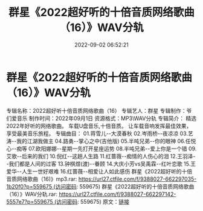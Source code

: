 ﻿---
title: 群星《2022超好听的十倍音质网络歌曲（16）》WAV分轨
date: 2022-09-02 06:52:21
categories: WAV车载音乐、镜像
tags: 华语中文
---
# 群星《2022超好听的十倍音质网络歌曲（16）》WAV分轨

专辑名称：2022超好听十倍音质网络歌曲（16）
专辑艺人：群星
专辑制作：爷们爱音乐
制作时间：2022年09月1日
资源格式：MP3\WAV分轨
专辑简介：
精选2022年好听的网络歌曲。
车载U盘音乐,十倍音质。
让车载音响发挥最佳效果，享受最美音乐旅程。
专辑曲目：
01.蒋雪儿--大漠春秋
02.岑雨桥--夜凉凉
03.艺涛--我的江湖我做主
04.路勇--掌心之中(吉他版)
05.半吨兄弟--你的眼神
06.任悦心--痴等
07.欧阳娜娜--星期一先打开星座运势
08.半吨兄弟--爱上你是一个错
09.艾歌--后来的我们
10.倪红--这趟人生路
11.红蔷薇--痴情的人伤心的泪
12.王羽泽--我们都是人间的过客
13.钟棋煜(渡)--眷顾
14.大庆小芳vs吴禹霖--红叶恋歌
15.王爱华--人生一世好艰难
16.红蔷薇--相爱让人如此感伤
群星《2022超好听的十倍音质网络歌曲（16)》mp3.rar: https://url27.ctfile.com/f/9388027-662297035-1b20f0?p=559675 (访问密码:
559675)
群星《2022超好听的十倍音质网络歌曲（16）》WAV分轨.rar: https://url27.ctfile.com/f/9388027-662297142-5557e7?p=559675 (访问密码:
559675)
原文：[链接](https://blog.sina.com.cn/s/blog_1647c7e7601030z6h.html)
